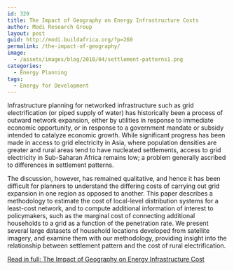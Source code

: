 ```yaml
---
id: 320
title: The Impact of Geography on Energy Infrastructure Costs
author: Modi Research Group
layout: post
guid: http://modi.buildafrica.org/?p=260
permalink: /the-impact-of-geography/
image:
  - /assets/images/blog/2010/04/settlement-patterns1.png
categories:
  - Energy Planning
tags:
  - Energy for Development
---
```

Infrastructure planning for networked infrastructure such as grid electrification (or piped supply of water) has historically been a process of outward network expansion, either by utilities in response to immediate economic opportunity, or in response to a government mandate or subsidy intended to catalyze economic growth. While significant progress has been made in access to grid electricity in Asia, where population densities are greater and rural areas tend to have nucleated settlements, access to grid electricity in Sub-Saharan Africa remains low; a problem generally ascribed to differences in settlement patterns.

The discussion, however, has remained qualitative, and hence it has been difficult for planners to understand the differing costs of carrying out grid expansion in one region as opposed to another. This paper describes a methodology to estimate the cost of local-level distribution systems for a least-cost network, and to compute additional information of interest to policymakers, such as the marginal cost of connecting additional households to a grid as a function of the penetration rate. We present several large datasets of household locations developed from satellite imagery, and examine them with our methodology, providing insight into the relationship between settlement pattern and the cost of rural electrification.

[ Read in full: The Impact of Geography on Energy Infrastructure Cost ][1]

 [1]: /assets/images/blog/2013/06/The-Impact-of-Geography-on-Energy-Infrastructure-Cost.pdf